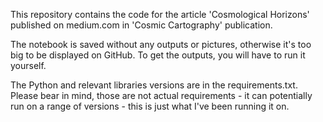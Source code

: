 This repository contains the code for the article 'Cosmological Horizons' published on medium.com in 'Cosmic Cartography' publication.

The notebook is saved without any outputs or pictures, otherwise it's too big to be displayed on GitHub. To get the outputs, you will have to run it yourself.

The Python and relevant libraries versions are in the requirements.txt. Please bear in mind, those are not actual requirements - it can potentially run on a range of versions - this is just what I've been running it on.